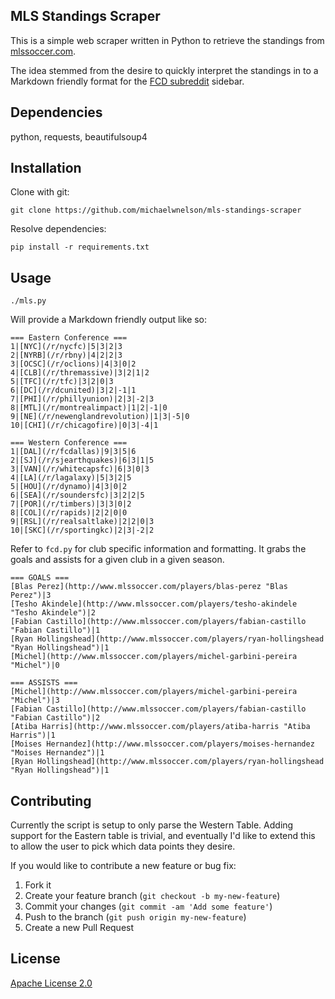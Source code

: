## MLS Standings Scraper

This is a simple web scraper written in Python to retrieve the standings from [mlssoccer.com][1].

The idea stemmed from the desire to quickly interpret the standings in to a Markdown friendly format for the [FCD subreddit][2] sidebar.

## Dependencies

python, requests, beautifulsoup4

## Installation

Clone with git:

```
git clone https://github.com/michaelwnelson/mls-standings-scraper
```

Resolve dependencies:

```
pip install -r requirements.txt
```

## Usage

```
./mls.py
```

Will provide a Markdown friendly output like so:

```
=== Eastern Conference ===
1|[NYC](/r/nycfc)|5|3|2|3
2|[NYRB](/r/rbny)|4|2|2|3
3|[OCSC](/r/oclions)|4|3|0|2
4|[CLB](/r/thremassive)|3|2|1|2
5|[TFC](/r/tfc)|3|2|0|3
6|[DC](/r/dcunited)|3|2|-1|1
7|[PHI](/r/phillyunion)|2|3|-2|3
8|[MTL](/r/montrealimpact)|1|2|-1|0
9|[NE](/r/newenglandrevolution)|1|3|-5|0
10|[CHI](/r/chicagofire)|0|3|-4|1

=== Western Conference ===
1|[DAL](/r/fcdallas)|9|3|5|6
2|[SJ](/r/sjearthquakes)|6|3|1|5
3|[VAN](/r/whitecapsfc)|6|3|0|3
4|[LA](/r/lagalaxy)|5|3|2|5
5|[HOU](/r/dynamo)|4|3|0|2
6|[SEA](/r/soundersfc)|3|2|2|5
7|[POR](/r/timbers)|3|3|0|2
8|[COL](/r/rapids)|2|2|0|0
9|[RSL](/r/realsaltlake)|2|2|0|3
10|[SKC](/r/sportingkc)|2|3|-2|2
```

Refer to `fcd.py` for club specific information and formatting. It grabs the goals and assists for a given club in a given season.

```
=== GOALS ===
[Blas Perez](http://www.mlssoccer.com/players/blas-perez "Blas Perez")|3
[Tesho Akindele](http://www.mlssoccer.com/players/tesho-akindele "Tesho Akindele")|2
[Fabian Castillo](http://www.mlssoccer.com/players/fabian-castillo "Fabian Castillo")|1
[Ryan Hollingshead](http://www.mlssoccer.com/players/ryan-hollingshead "Ryan Hollingshead")|1
[Michel](http://www.mlssoccer.com/players/michel-garbini-pereira "Michel")|0

=== ASSISTS ===
[Michel](http://www.mlssoccer.com/players/michel-garbini-pereira "Michel")|3
[Fabian Castillo](http://www.mlssoccer.com/players/fabian-castillo "Fabian Castillo")|2
[Atiba Harris](http://www.mlssoccer.com/players/atiba-harris "Atiba Harris")|1
[Moises Hernandez](http://www.mlssoccer.com/players/moises-hernandez "Moises Hernandez")|1
[Ryan Hollingshead](http://www.mlssoccer.com/players/ryan-hollingshead "Ryan Hollingshead")|1
```

## Contributing

Currently the script is setup to only parse the Western Table. Adding support for the Eastern table is trivial, and eventually I'd like to extend this to allow the user to pick which data points they desire.

If you would like to contribute a new feature or bug fix:

1. Fork it
2. Create your feature branch (`git checkout -b my-new-feature`)
3. Commit your changes (`git commit -am 'Add some feature'`)
3. Push to the branch (`git push origin my-new-feature`)
4. Create a new Pull Request

## License
[Apache License 2.0][3]

[1]: http://www.mlssoccer.com/
[2]: http://www.reddit.com/r/fcdallas/
[3]: http://www.apache.org/licenses/LICENSE-2.0
